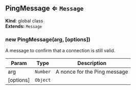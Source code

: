 <a name="PingMessage"></a>

## PingMessage ⇐ <code>Message</code>
**Kind**: global class  
**Extends:** <code>Message</code>  
<a name="new_PingMessage_new"></a>

### new PingMessage(arg, [options])
A message to confirm that a connection is still valid.


| Param | Type | Description |
| --- | --- | --- |
| arg | <code>Number</code> | A nonce for the Ping message |
| [options] | <code>Object</code> |  |

